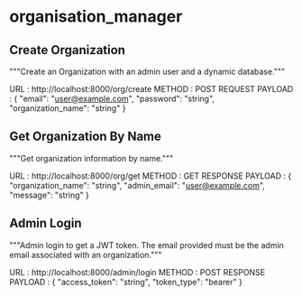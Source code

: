 # organisation_manager

## Create Organization
"""Create an Organization with an admin user and a dynamic database."""

URL : http://localhost:8000/org/create
METHOD : POST
REQUEST PAYLOAD : {
  "email": "user@example.com",
  "password": "string",
  "organization_name": "string"
  }

## Get Organization By Name
"""Get organization information by name."""

URL : http://localhost:8000/org/get
METHOD : GET
RESPONSE PAYLOAD : {
  "organization_name": "string",
  "admin_email": "user@example.com",
  "message": "string"
}

## Admin Login
"""Admin login to get a JWT token. The email provided must be the admin email associated with an organization."""

URL : http://localhost:8000/admin/login
METHOD : POST
RESPONSE PAYLOAD : {
  "access_token": "string",
  "token_type": "bearer"
}
